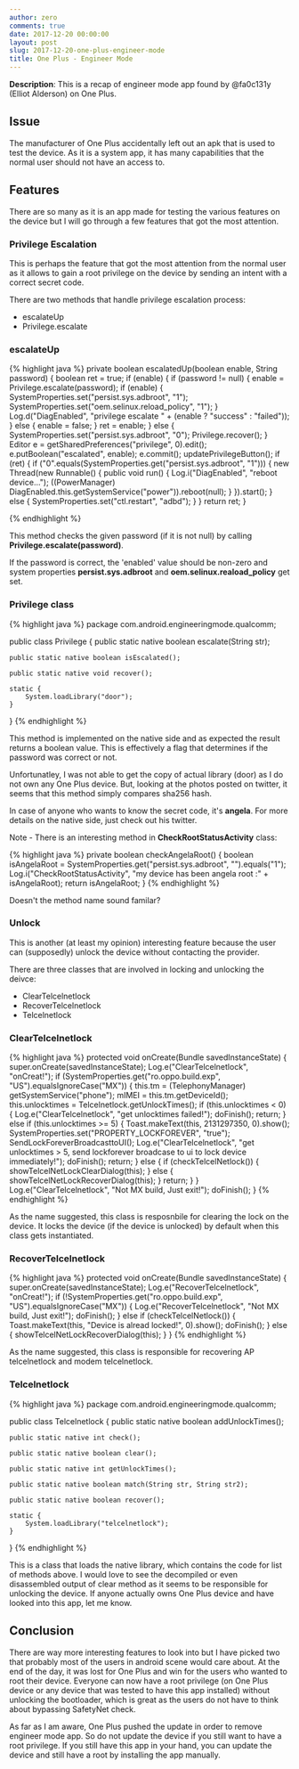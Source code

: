 ```yaml
---
author: zero
comments: true
date: 2017-12-20 00:00:00 
layout: post
slug: 2017-12-20-one-plus-engineer-mode  
title: One Plus - Engineer Mode  
---
```


**Description**:
This is a recap of engineer mode app found by @fa0c131y (Elliot Alderson) on One Plus.  

## Issue 

The manufacturer of One Plus accidentally left out an apk that is used to test the device. As it is a system app, it has many capabilities that the normal user should not have an access to. 

## Features 
There are so many as it is an app made for testing the various features on the device but I will go through a few features that got the most attention.


### Privilege Escalation 

This is perhaps the feature that got the most attention from the normal user as it allows to gain a root privilege on the device by sending an intent with a correct secret code.


There are two methods that handle privilege escalation process:

* escalateUp
* Privilege.escalate

### escalateUp

{% highlight java %}
private boolean escalatedUp(boolean enable, String password) {
        boolean ret = true;
        if (enable) {
            if (password != null) {
                enable = Privilege.escalate(password);
                if (enable) {
                    SystemProperties.set("persist.sys.adbroot", "1");
                    SystemProperties.set("oem.selinux.reload_policy", "1");
                }
                Log.d("DiagEnabled", "privilege escalate " + (enable ? "success" : "failed"));
            } else {
                enable = false;
            }
            ret = enable;
        } else {
            SystemProperties.set("persist.sys.adbroot", "0");
            Privilege.recover();
        }
        Editor e = getSharedPreferences("privilege", 0).edit();
        e.putBoolean("escalated", enable);
        e.commit();
        updatePrivilegeButton();
        if (ret) {
            if ("0".equals(SystemProperties.get("persist.sys.adbroot", "1"))) {
                new Thread(new Runnable() {
                    public void run() {
                        Log.i("DiagEnabled", "reboot device...");
                        ((PowerManager) DiagEnabled.this.getSystemService("power")).reboot(null);
                    }
                }).start();
            } else {
                SystemProperties.set("ctl.restart", "adbd");
            }
        }
        return ret;
    }

{% endhighlight %}

This method checks the given password (if it is not null) by calling **Privilege.escalate(password)**. 

If the password is correct, the 'enabled' value should be non-zero and system properties **persist.sys.adbroot** and **oem.selinux.reaload_policy** get set.

### Privilege class

{% highlight java %}
package com.android.engineeringmode.qualcomm;

public class Privilege {
    public static native boolean escalate(String str);

    public static native boolean isEscalated();

    public static native void recover();

    static {
        System.loadLibrary("door");
    }
}
{% endhighlight %}

This method is implemented on the native side and as expected the result returns a boolean value. This is effectively a flag that determines if the password was correct or not.    

Unfortunatley, I was not able to get the copy of actual library (door) as I do not own any One Plus device. But, looking at the photos posted on twitter, it seems that this method simply compares sha256 hash.

In case of anyone who wants to know the secret code, it's **angela**. For more details on the native side, just check out his twitter. 

Note - There is an interesting method in **CheckRootStatusActivity** class:

{% highlight java %}
private boolean checkAngelaRoot() {
	boolean isAngelaRoot = SystemProperties.get("persist.sys.adbroot", "").equals("1");
	Log.i("CheckRootStatusActivity", "my device has been angela root  :" + isAngelaRoot);
	return isAngelaRoot;
}
{% endhighlight %}

Doesn't the method name sound familar?  

### Unlock

This is another (at least my opinion) interesting feature because the user can (supposedly) unlock the device without contacting the provider.

  
There are three classes that are involved in locking and unlocking the deivce:

* ClearTelcelnetlock
* RecoverTelcelnetlock
* Telcelnetlock


### ClearTelcelnetlock

{% highlight java %}
protected void onCreate(Bundle savedInstanceState) {
        super.onCreate(savedInstanceState);
        Log.e("ClearTelcelnetlock", "onCreat!");
        if (SystemProperties.get("ro.oppo.build.exp", "US").equalsIgnoreCase("MX")) {
            this.tm = (TelephonyManager) getSystemService("phone");
            mIMEI = this.tm.getDeviceId();
            this.unlocktimes = Telcelnetlock.getUnlockTimes();
            if (this.unlocktimes < 0) {
                Log.e("ClearTelcelnetlock", "get unlocktimes failed!");
                doFinish();
                return;
            } else if (this.unlocktimes >= 5) {
                Toast.makeText(this, 2131297350, 0).show();
                SystemProperties.set("PROPERTY_LOCKFOREVER", "true");
                SendLockForeverBroadcasttoUI();
                Log.e("ClearTelcelnetlock", "get unlocktimes > 5, send lockforever broadcase to ui to lock device immediately!");
                doFinish();
                return;
            } else {
                if (checkTelcelNetlock()) {
                    showTelcelNetLockClearDialog(this);
                } else {
                    showTelcelNetLockRecoverDialog(this);
                }
                return;
            }
        }
        Log.e("ClearTelcelnetlock", "Not MX build, Just exit!");
        doFinish();
}
{% endhighlight %}

As the name suggested, this class is resposnbile for clearing the lock on the device. It locks the device (if the device is unlocked) by default when this class gets instantiated.

### RecoverTelcelnetlock

{% highlight java %}
protected void onCreate(Bundle savedInstanceState) {
	super.onCreate(savedInstanceState);
	Log.e("RecoverTelcelnetlock", "onCreat!");
	if (!SystemProperties.get("ro.oppo.build.exp", "US").equalsIgnoreCase("MX")) {
		Log.e("RecoverTelcelnetlock", "Not MX build, Just exit!");
		doFinish();
	} else if (checkTelcelNetlock()) {
		Toast.makeText(this, "Device is alread locked!", 0).show();
		doFinish();
	} else {
		showTelcelNetLockRecoverDialog(this);
	}
}
{% endhighlight %}

As the name suggested, this class is responsible for recovering AP telcelnetlock and modem telcelnetlock.


### Telcelnetlock

{% highlight java %}
package com.android.engineeringmode.qualcomm;

public class Telcelnetlock {
    public static native boolean addUnlockTimes();

    public static native int check();

    public static native boolean clear();

    public static native int getUnlockTimes();

    public static native boolean match(String str, String str2);

    public static native boolean recover();

    static {
        System.loadLibrary("telcelnetlock");
    }
}
{% endhighlight %}

This is a class that loads the native library, which contains the code for list of methods above. I would love to see the decompiled or even disassembled output of clear method as it seems to be responsible for unlocking the device. If anyone actually owns One Plus device and have looked into this app, let me know.


## Conclusion

There are way more interesting features to look into but I have picked two that probably most of the users in android scene would care about. At the end of the day, it was lost for One Plus and win for the users who wanted to root their device. Everyone can now have a root privilege (on One Plus device or any device that was tested to have this app installed) without unlocking the bootloader, which is great as the users do not have to think about bypassing SafetyNet check. 
    
As far as I am aware, One Plus pushed the update in order to remove engineer mode app. So do not update the device if you still want to have a root privilege. If you still have this app in your hand, you can update the device and still have a root by installing the app manually.     


